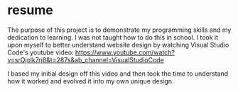 # resume

The purpose of this project is to demonstrate my programming skills and my dedication to learning. I was not taught how to do this in school. I took it upon myself to better understand website design by watching Visual Studio Code's youtube video: https://www.youtube.com/watch?v=srQjolk7rj8&t=287s&ab_channel=VisualStudioCode

I based my initial design off this video and then took the time to understand how it worked and evolved it into my own unique design. 